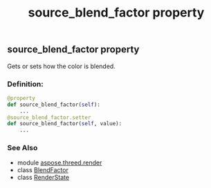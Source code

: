 ﻿---
title: source_blend_factor property
second_title: Aspose.3D for Python via .NET API References
description: 
type: docs
weight: 160
url: /python-net/aspose.threed.render/renderstate/source_blend_factor/
is_root: false
---

## source_blend_factor property


Gets or sets how the color is blended.
### Definition:
```python
@property
def source_blend_factor(self):
    ...
@source_blend_factor.setter
def source_blend_factor(self, value):
    ...
```

### See Also
* module [aspose.threed.render](../../)
* class [BlendFactor](/3d/python-net/aspose.threed.render/blendfactor)
* class [RenderState](/3d/python-net/aspose.threed.render/renderstate)
